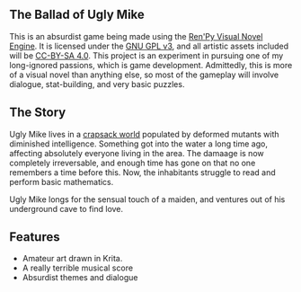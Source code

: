 ## The Ballad of Ugly Mike

This is an absurdist game being made using the [Ren'Py Visual Novel Engine](https://en.wikipedia.org/wiki/Ren%27Py). It is licensed under the [GNU GPL v3](http://www.gnu.org/licenses/gpl-3.0.en.html), and all artistic assets included will be [CC-BY-SA 4.0](https://creativecommons.org/licenses/by-sa/4.0/). This project is an experiment in pursuing one of my long-ignored passions, which is game development. Admittedly, this is more of a visual novel than anything else, so most of the gameplay will involve dialogue, stat-building, and very basic puzzles.

## The Story

Ugly Mike lives in a [crapsack world](http://tvtropes.org/pmwiki/pmwiki.php/Main/CrapsackWorld) populated by deformed mutants with diminished intelligence. Something got into the water a long time ago, affecting absolutely everyone living in the area. The damaage is now completely irreversable, and enough time has gone on that no one remembers a time before this. Now, the inhabitants struggle to read and perform basic mathematics.

Ugly Mike longs for the sensual touch of a maiden, and ventures out of his underground cave to find love.

## Features
  
* Amateur art drawn in Krita.
* A really terrible musical score
* Absurdist themes and dialogue
